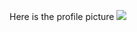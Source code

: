 Here is the profile picture
![](https://raw.github.com/Jie-Liao/cse151-lab-reports/main/profile-pic.jpg)
